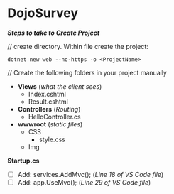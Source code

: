 # DojoSurvey

***Steps to take to Create Project***

// create directory. Within file create the project:

```terminal
dotnet new web --no-https -o <ProjectName>
```
// Create the following folders in your project manually

* **Views** (_what the client sees_)
  * Index.cshtml
  * Result.cshtml
* **Controllers** (_Routing_)
  * HelloController.cs
* **wwwroot** (_static files_)
  * CSS
    * style.css
  * Img

**Startup.cs**

* [ ] Add: services.AddMvc(); (_Line 18 of VS Code file_)
* [ ] Add: app.UseMvc(); (_Line 29 of VS Code file_)